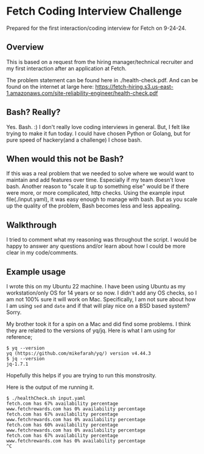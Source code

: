 # Fetch Coding Interview Challenge

Prepared for the first interaction/coding interview for Fetch on 9-24-24.

## Overview
This is based on a request from the hiring manager/technical recruiter and my first interaction after an application at
Fetch.

The problem statement can be found here in ./health-check.pdf. And can be found on the internet at large here:
https://fetch-hiring.s3.us-east-1.amazonaws.com/site-reliability-engineer/health-check.pdf

## Bash? Really?
Yes. Bash. :) I don't really love coding interviews in general. But, I felt like trying to make it fun today. I could
have chosen Python or Golang, but for pure speed of hackery(and a challenge) I chose bash.

## When would this not be Bash?
If this was a real problem that we needed to solve where we would want to maintain and add features over time.
Especially if my team doesn't love bash. Another reason to "scale it up to something else" would be if there were
more, or more complicated, http checks. Using the example input file(./input.yaml), it was easy enough to 
manage with bash. But as you scale up the quality of the problem, Bash becomes less and less appealing.

## Walkthrough
I tried to comment what my reasoning was throughout the script. I would be happy to answer any questions and/or learn
about how I could be more clear in my code/comments. 

## Example usage
I wrote this on my Ubuntu 22 machine. I have been using Ubuntu as my workstation/only OS for 14 years or so now. 
I didn't add any OS checks, so I am not 100% sure it will work on Mac. Specifically, I am not sure about how I am using
`sed` and `date` and if that will play nice on a BSD based system? Sorry. 

My brother took it for a spin on a Mac and did find some problems. I think they are related to the versions of yq/jq.
Here is what I am using for reference;
```
$ yq --version
yq (https://github.com/mikefarah/yq/) version v4.44.3
$ jq --version
jq-1.7.1
```
Hopefully this helps if you are trying to run this monstrosity.

Here is the output of me running it. 
```
$ ./healthCheck.sh input.yaml 
fetch.com has 67% availability percentage
www.fetchrewards.com has 0% availability percentage
fetch.com has 67% availability percentage
www.fetchrewards.com has 0% availability percentage
fetch.com has 60% availability percentage
www.fetchrewards.com has 0% availability percentage
fetch.com has 67% availability percentage
www.fetchrewards.com has 0% availability percentage
^C
```
